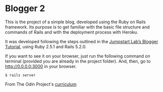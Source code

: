# Blogger 2

This is the project of a simple blog, developed using the Ruby on Rails framework. Its purpose is to get familiar with the basic file structure and commands of Rails and with the deployment process with Heroku.

It was developed following the steps outlined in the [Jumpstart Lab’s Blogger Tutorial](http://tutorials.jumpstartlab.com/projects/blogger.html), using Ruby 2.5.1 and Rails 5.2.0.

If you want to see it on your browser, just run the following command on terminal (provided you are already in the project folder). And, then, go to http://0.0.0.0:3000 in your browser.

```
$ rails server
```

From The Odin Project's [curriculum](https://www.theodinproject.com/courses/web-development-101/lessons/ruby-on-rails)
